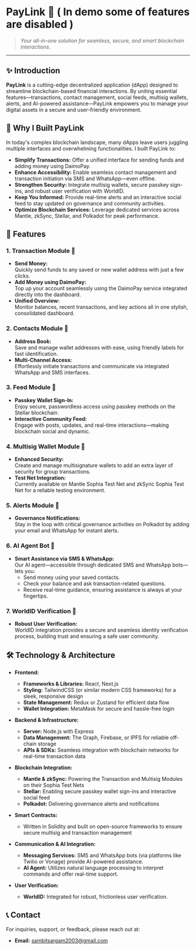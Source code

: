 # PayLink 🚀 ( In demo some of features are disabled )

> *Your all-in-one solution for seamless, secure, and smart blockchain interactions.*

---

## ✨ Introduction

**PayLink** is a cutting-edge decentralized application (dApp) designed to streamline blockchain-based financial interactions. By uniting essential features—transactions, contact management, social feeds, multisig wallets, alerts, and AI-powered assistance—PayLink empowers you to manage your digital assets in a secure and user-friendly environment.


## 🎯 Why I Built PayLink

In today's complex blockchain landscape, many dApps leave users juggling multiple interfaces and overwhelming functionalities. I built PayLink to:

- **Simplify Transactions:** Offer a unified interface for sending funds and adding money using DaimoPay.
- **Enhance Accessibility:** Enable seamless contact management and transaction initiation via SMS and WhatsApp—even offline.
- **Strengthen Security:** Integrate multisig wallets, secure passkey sign-ins, and robust user verification with WorldID.
- **Keep You Informed:** Provide real-time alerts and an interactive social feed to stay updated on governance and community activities.
- **Optimize Blockchain Services:** Leverage dedicated services across Mantle, zkSync, Stellar, and Polkadot for peak performance.

## 💼 Features

### 1. Transaction Module 💸
- **Send Money:**  
  Quickly send funds to any saved or new wallet address with just a few clicks.
- **Add Money using DaimoPay:**  
  Top up your account seamlessly using the DaimoPay service integrated directly into the dashboard.
- **Unified Overview:**  
  Monitor balances, recent transactions, and key actions all in one stylish, consolidated dashboard.

### 2. Contacts Module 📇
- **Address Book:**  
  Save and manage wallet addresses with ease, using friendly labels for fast identification.
- **Multi-Channel Access:**  
  Effortlessly initiate transactions and communicate via integrated WhatsApp and SMS interfaces.

### 3. Feed Module 📣
- **Passkey Wallet Sign-In:**  
  Enjoy secure, passwordless access using passkey methods on the Stellar blockchain.
- **Interactive Community Feed:**  
  Engage with posts, updates, and real-time interactions—making blockchain social and dynamic.

### 4. Multisig Wallet Module 🔐
- **Enhanced Security:**  
  Create and manage multisignature wallets to add an extra layer of security for group transactions.
- **Test Net Integration:**  
  Currently available on Mantle Sophia Test Net and zkSync Sophia Test Net for a reliable testing environment.

### 5. Alerts Module 🔔
- **Governance Notifications:**  
  Stay in the loop with critical governance activities on Polkadot by adding your email and WhatsApp for instant alerts.

### 6. AI Agent Bot 🤖
- **Smart Assistance via SMS & WhatsApp:**  
  Our AI agent—accessible through dedicated SMS and WhatsApp bots—lets you:
  - Send money using your saved contacts.
  - Check your balance and ask transaction-related questions.
  - Receive real-time guidance, ensuring assistance is always at your fingertips.

### 7. WorldID Verification 🔑
- **Robust User Verification:**  
  WorldID integration provides a secure and seamless identity verification process, building trust and ensuring a safe user community.


## 🛠️ Technology & Architecture

- **Frontend:**
  - **Frameworks & Libraries:** React, Next.js
  - **Styling:** TailwindCSS (or similar modern CSS frameworks) for a sleek, responsive design
  - **State Management:** Redux or Zustand for efficient data flow
  - **Wallet Integration:** MetaMask for secure and hassle-free login

- **Backend & Infrastructure:**
  - **Server:** Node.js with Express
  - **Data Management:** The Graph, Firebase, or IPFS for reliable off-chain storage
  - **APIs & SDKs:** Seamless integration with blockchain networks for real-time transaction data

- **Blockchain Integration:**
  - **Mantle & zkSync:** Powering the Transaction and Multisig Modules on their Sophia Test Nets
  - **Stellar:** Enabling secure passkey wallet sign-ins and interactive social feed
  - **Polkadot:** Delivering governance alerts and notifications

- **Smart Contracts:**
  - Written in Solidity and built on open-source frameworks to ensure secure multisig and transaction management

- **Communication & AI Integration:**
  - **Messaging Services:** SMS and WhatsApp bots (via platforms like Twilio or Vonage) provide AI-powered assistance.
  - **AI Agent:** Utilizes natural language processing to interpret commands and offer real-time support.

- **User Verification:**
  - **WorldID:** Integrated for robust, frictionless user verification.


## 📞 Contact

For inquiries, support, or feedback, please reach out at:

- **Email:** sambitsargam2003@gmail.com
